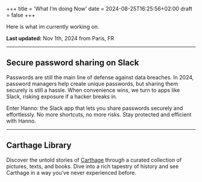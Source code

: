 +++
title = 'What I’m doing Now'
date = 2024-08-25T16:25:56+02:00
draft = false
+++

Here is what im currently  working on.

**Last updated:** Nov 1th, 2024 from Paris, FR

---

## Secure password sharing on Slack
Passwords are still the main line of defense against data breaches. In 2024, password managers help create unique passwords, but sharing them securely is still a hassle. When convenience wins, we turn to apps like Slack, risking exposure if a hacker breaks in.

Enter Hanno: the Slack app that lets you share passwords securely and effortlessly. No more shortcuts, no more risks. Stay protected and efficient with Hanno.


---
## Carthage Library
Discover the untold stories of [Carthage](https://lib.banicarthage.com/) through a curated collection of pictures, texts, and books. Dive into a rich tapestry of history and see Carthage in a way you’ve never experienced before.